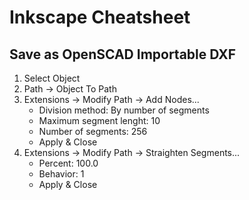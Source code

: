 # Inkscape Cheatsheet

## Save as OpenSCAD Importable DXF
1. Select Object
2. Path -> Object To Path
3. Extensions -> Modify Path -> Add Nodes...
   * Division method: By number of segments
   * Maximum segment lenght: 10
   * Number of segments: 256
   * Apply & Close
 4. Extensions -> Modify Path -> Straighten Segments...
    * Percent: 100.0
    * Behavior: 1
    * Apply & Close
